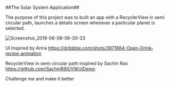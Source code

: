 ##The Solar System Application##

The purpose of this project was to built an app with a RecyclerView in semi circular path, launches a details screen whenever a particular planet is selected.

![Screenshot_2019-06-08-06-30-33](https://user-images.githubusercontent.com/25500250/59142145-a1526f00-89b9-11e9-9c9d-2f21879d183f.png)

UI Inspired by Anna
https://dribbble.com/shots/3971884-Open-Drink-recipe-animation

RecyclerView in semi circular path inspired by Sachin Rao
https://github.com/SachinR90/VWUiDemo

Challenge  me and make it better
